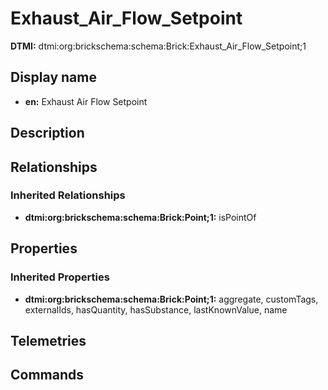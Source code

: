 # Exhaust_Air_Flow_Setpoint
**DTMI:** dtmi:org:brickschema:schema:Brick:Exhaust_Air_Flow_Setpoint;1
## Display name
- **en:** Exhaust Air Flow Setpoint
## Description
## Relationships
### Inherited Relationships
* **dtmi:org:brickschema:schema:Brick:Point;1:** isPointOf
## Properties
### Inherited Properties
* **dtmi:org:brickschema:schema:Brick:Point;1:** aggregate, customTags, externalIds, hasQuantity, hasSubstance, lastKnownValue, name
## Telemetries
## Commands
